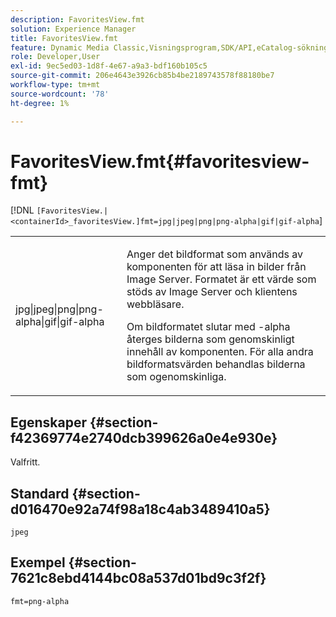 ```yaml
---
description: FavoritesView.fmt
solution: Experience Manager
title: FavoritesView.fmt
feature: Dynamic Media Classic,Visningsprogram,SDK/API,eCatalog-sökning
role: Developer,User
exl-id: 9ec5ed03-1d8f-4e67-a9a3-bdf160b105c5
source-git-commit: 206e4643e3926cb85b4be2189743578f88180be7
workflow-type: tm+mt
source-wordcount: '78'
ht-degree: 1%

---
```


# FavoritesView.fmt{#favoritesview-fmt}

[!DNL `[FavoritesView.|<containerId>_favoritesView.]fmt=jpg|jpeg|png|png-alpha|gif|gif-alpha`]

<table id="table_2B109D2F91E64B5382B31921C3780FA5"> 
 <tbody> 
  <tr> 
   <td colname="col1"> <p><span class="codeph"> jpg|jpeg|png|png-alpha|gif|gif-alpha</span> </p> </td> 
   <td colname="col2"> <p> Anger det bildformat som används av komponenten för att läsa in bilder från Image Server. Formatet är ett värde som stöds av Image Server och klientens webbläsare. </p> <p>Om bildformatet slutar med <span class="codeph"> -alpha</span> återges bilderna som genomskinligt innehåll av komponenten. För alla andra bildformatsvärden behandlas bilderna som ogenomskinliga. </p> </td> 
  </tr> 
 </tbody> 
</table>

## Egenskaper {#section-f42369774e2740dcb399626a0e4e930e}

Valfritt.

## Standard {#section-d016470e92a74f98a18c4ab3489410a5}

`jpeg`

## Exempel {#section-7621c8ebd4144bc08a537d01bd9c3f2f}

`fmt=png-alpha`
